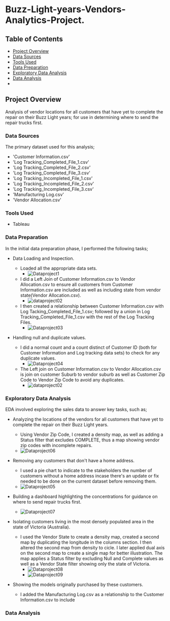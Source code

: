 # Buzz-Light-years-Vendors-Analytics-Project.

## Table of Contents
 - [Project Overview](#project-overview)
 - [Data Sources](#data-sources)
 - [Tools Used](#tools-used)
 - [Data Preparation](#data-preparation)
 - [Exploratory Data Analysis](#exploratory-data-analysis)
 - [Data Analysis](#data-analysis)  
 - 

## Project Overview
Analysis of vendor locations for all customers that have yet to complete the repair on their Buzz Light years; for use in determining where to send the repair trucks first.

### Data Sources
The primary dataset used for this analysis;
  - 'Customer Information.csv'
  - 'Log Tracking_Completed_File_1.csv'
  - 'Log Tracking_Completed_File_2.csv'
  - 'Log Tracking_Completed_File_3.csv'
  - 'Log Tracking_Incompleted_File_1.csv'
  - 'Log Tracking_Incompleted_File_2.csv'
  - 'Log Tracking_Incompleted_File_3.csv'
  - 'Manufacturing Log.csv'
  - 'Vendor Allocation.csv'

  ### Tools Used
  - Tableau
    
 ### Data Preparation
 In the initial data preparation phase, I performed the following tasks;
 - Data Loading and Inspection.
    - Loaded all the appropriate data sets.
       - ![Dataproject1](https://github.com/karanja-Muiruri/Buzz-Light-years-Vendors-Analytics-Project./assets/169806532/069ace26-d3b6-4428-bd5e-18e0acbe455a)
    - I did a Left Join of Customer Information.csv to Vendor Allocation.csv to ensure all customers from Customer Information.csv are included as well as including state from vendor state(Vendor Allocation.csv).
       -  ![dataproject02](https://github.com/karanja-Muiruri/Buzz-Light-years-Vendors-Analytics-Project./assets/169806532/ab14384b-5c2b-4558-972b-f91bc92ffc49)
    - I then created a relationship between Customer Information.csv with Log Tacking_Completed_File_1.csv; followed by a union in Log Tracking_Completed_File_1.csv with the rest of the Log Tracking Files.
       -  ![Dataproject03](https://github.com/karanja-Muiruri/Buzz-Light-years-Vendors-Analytics-Project./assets/169806532/31e0d76b-d691-4ca2-921a-3f725b4afd3c)
      

 - Handling null and duplicate values.
    - I did a normal count and a count distinct of Customer ID (both for Customer Information and Log tracking data sets) to check for any duplicate values.
       -  ![Dataproject04](https://github.com/karanja-Muiruri/Buzz-Light-years-Vendors-Analytics-Project./assets/169806532/d26f85ad-19e3-4d21-839e-77a81691614d)
    - The Left join on Customer Information.csv to Vendor Allocation.csv is join on customer Suburb to vendor suburb as well as Customer Zip Code to Vendor Zip Code to avoid any duplicates.
       -   ![dataproject02](https://github.com/karanja-Muiruri/Buzz-Light-years-Vendors-Analytics-Project./assets/169806532/1a12def1-4015-4bd7-8381-1e87d71b255f)

   
 
 ### Exploratory Data Analysis 
 EDA involved exploring the sales data to answer key tasks, such as;
  - Analyzing the locations of the vendors for all customers that have yet to complete the repair on their Buzz Light years.
      -  Using Vendor Zip Code, I created a density map, as well as adding a Status filter that excludes COMPLETE, thus a map showing vendor zip codes with incomplete repairs.
       -   ![Dataproject06](https://github.com/karanja-Muiruri/Buzz-Light-years-Vendors-Analytics-Project./assets/169806532/6933b525-f152-4721-83fb-dd79bec53d79)

  - Removing any customers that don't have a home address.
      - I used a pie chart to indicate to the stakeholders the number of customers without a home address incase there's an update or fix needed to be done on the current dataset before removing them.
       -   ![Dataproject05](https://github.com/karanja-Muiruri/Buzz-Light-years-Vendors-Analytics-Project./assets/169806532/92b6f4f4-5be1-42c0-9b6d-c050c615895b)

  - Building a dashboard highlighting the concentrations for guidance on where to send repair trucks first.
      -  ![Dataproject07](https://github.com/karanja-Muiruri/Buzz-Light-years-Vendors-Analytics-Project./assets/169806532/57a4ea6b-d4f9-4a78-818f-1f12d88507e8)

  - Isolating customers living in the most densely populated area in the state of Victoria (Australia).
     - I used the Vendor State to create a density map, created a second map by duplicating the longitude in the columns section. I then altered the second map from density to cicle. I later applied dual axis on the second map to create a single map for better illustration. The map applies a Status filter by excluding Null and Complete values as well as a Vendor State filter showing only the state of Victoria.
       -   ![Dataproject08](https://github.com/karanja-Muiruri/Buzz-Light-years-Vendors-Analytics-Project./assets/169806532/fe6df740-7b4a-43b3-8f3a-c65a810b9411)
       -   ![Dataproject09](https://github.com/karanja-Muiruri/Buzz-Light-years-Vendors-Analytics-Project./assets/169806532/89bcd76f-3055-442c-acf2-e2019fd1f10d)


  - Showing the models originally purchased by these customers.
       - I added the Manufacturing Log.csv as a relationship to the Customer Information.csv to include

### Data Analysis


  





